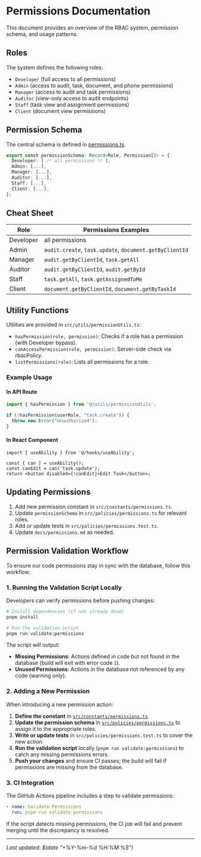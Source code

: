 # Permissions Documentation

This document provides an overview of the RBAC system, permission schema, and usage patterns.

## Roles

The system defines the following roles:

- `Developer` (full access to all permissions)
- `Admin` (access to audit, task, document, and phone permissions)
- `Manager` (access to audit and task permissions)
- `Auditor` (view-only access to audit endpoints)
- `Staff` (task view and assignment permissions)
- `Client` (document view permissions)

## Permission Schema

The central schema is defined in [permissions.ts](../src/policies/permissions.ts).

```typescript
export const permissionSchema: Record<Role, Permission[]> = {
  Developer: [ /* all permissions */ ],
  Admin: [...],
  Manager: [...],
  Auditor: [...],
  Staff: [...],
  Client: [...],
};
```

## Cheat Sheet

| Role      | Permissions Examples                              |
|-----------|---------------------------------------------------|
| Developer | all permissions                                   |
| Admin     | `audit.create`, `task.update`, `document.getByClientId` |
| Manager   | `audit.getByClientId`, `task.getAll`              |
| Auditor   | `audit.getByClientId`, `audit.getById`            |
| Staff     | `task.getAll`, `task.getAssignedToMe`             |
| Client    | `document.getByClientId`, `document.getByTaskId`  |

## Utility Functions

Utilities are provided in `src/utils/permissionUtils.ts`:

- `hasPermission(role, permission)`: Checks if a role has a permission (with Developer bypass).
- `canAccessPermission(role, permission)`: Server-side check via rbacPolicy.
- `listPermissions(role)`: Lists all permissions for a role.

### Example Usage

#### In API Route

```typescript
import { hasPermission } from '@/utils/permissionUtils';

if (!hasPermission(userRole, "task.create")) {
  throw new Error("Unauthorized");
}
```

#### In React Component

```tsx
import { useAbility } from '@/hooks/useAbility';

const { can } = useAbility();
const canEdit = can('task.update');
return <button disabled={!canEdit}>Edit Task</button>;
```

## Updating Permissions

1. Add new permission constant in `src/constants/permissions.ts`.
2. Update `permissionSchema` in `src/policies/permissions.ts` for relevant roles.
3. Add or update tests in `src/policies/permissions.test.ts`.
4. Update `docs/permissions.md` as needed.

## Permission Validation Workflow

To ensure our code permissions stay in sync with the database, follow this workflow:

### 1. Running the Validation Script Locally

Developers can verify permissions before pushing changes:

```bash
# Install dependencies (if not already done)
pnpm install

# Run the validation script
pnpm run validate:permissions
```

The script will output:
- **Missing Permissions**: Actions defined in code but not found in the database (build will exit with error code `1`).
- **Unused Permissions**: Actions in the database not referenced by any code (warning only).

### 2. Adding a New Permission

When introducing a new permission action:

1. **Define the constant** in [`src/constants/permissions.ts`](mdc:src/constants/permissions.ts).
2. **Update the permission schema** in [`src/policies/permissions.ts`](mdc:src/policies/permissions.ts) to assign it to the appropriate roles.
3. **Write or update tests** in `src/policies/permissions.test.ts` to cover the new action.
4. **Run the validation script** locally (`pnpm run validate:permissions`) to catch any missing permissions errors.
5. **Push your changes** and ensure CI passes; the build will fail if permissions are missing from the database.

### 3. CI Integration

The GitHub Actions pipeline includes a step to validate permissions:

```yaml
- name: Validate Permissions
  run: pnpm run validate:permissions
```

If the script detects missing permissions, the CI job will fail and prevent merging until the discrepancy is resolved.

---

*Last updated: $(date "+%Y-%m-%d %H:%M:%S")* 